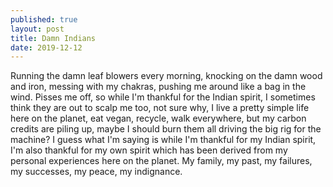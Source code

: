 ```yaml
---
published: true
layout: post
title: Damn Indians
date: 2019-12-12
---
```

Running the damn leaf blowers every morning, knocking on the damn wood and iron, messing with my chakras, pushing me around like a bag in the wind.  Pisses me off, so while I'm thankful for the Indian spirit, I sometimes think they are out to scalp me too, not sure why, I live a pretty simple life here on the planet, eat vegan, recycle, walk everywhere, but my carbon credits are piling up, maybe I should burn them all driving the big rig for the machine?  I guess what I'm saying is while I'm thankful for my Indian spirit, I'm also thankful for my own spirit which has been derived from my personal experiences here on the planet.  My family, my past, my failures, my successes, my peace, my indignance.  






